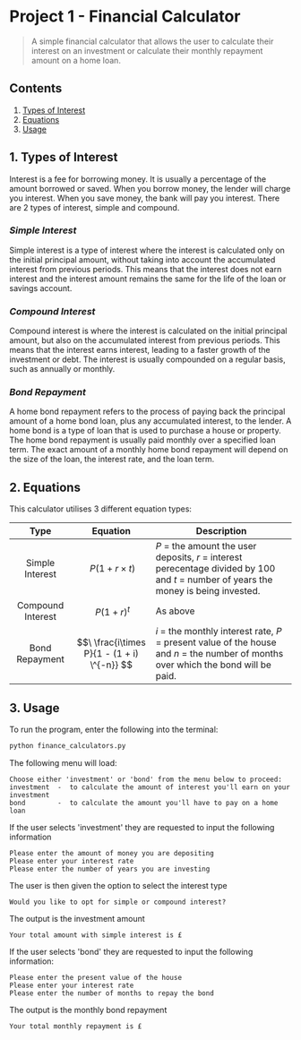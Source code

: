 # Project 1 - Financial Calculator
> A simple financial calculator that allows the user to calculate their interest on an investment or calculate their monthly repayment amount on a home loan.

## Contents
 1. [Types of Interest](https://github.com/ZarahS/Capstone-Projects/edit/main/Project%201%20-%20Financial%20Calculator/README.md#1-types-of-interest)
 2. [Equations](https://github.com/ZarahS/Capstone-Projects/edit/main/Project%201%20-%20Financial%20Calculator/README.md#2-equations)
 3. [Usage](https://github.com/ZarahS/Capstone-Projects/edit/main/Project%201%20-%20Financial%20Calculator/README.md#3-usage)

## 1. Types of Interest

Interest is a fee for borrowing money. It is usually a percentage of the amount borrowed or saved. When you borrow money, the lender will charge you interest. When you save money, the bank will pay you interest. There are 2 types of interest, simple and compound.

### *Simple Interest*

Simple interest is a type of interest where the interest is calculated only on the initial principal amount, without taking into account the accumulated interest from previous periods. This means that the interest does not earn interest and the interest amount remains the same for the life of the loan or savings account.

### *Compound Interest*

Compound interest is where the interest is calculated on the initial principal amount, but also on the accumulated interest from previous periods. This means that the interest earns interest, leading to a faster growth of the investment or debt. The interest is usually compounded on a regular basis, such as annually or monthly.

### *Bond Repayment*

A home bond repayment refers to the process of paying back the principal amount of a home bond loan, plus any accumulated interest, to the lender. A home bond is a type of loan that is used to purchase a house or property. The home bond repayment is usually paid monthly over a specified loan term. The exact amount of a monthly home bond repayment will depend on the size of the loan, the interest rate, and the loan term.


## 2. Equations

This calculator utilises 3 different equation types:

| Type        | Equation          | Description  |
|:-------------:|-------------|-----|
| Simple Interest| $$\ P(1 + r \times t) $$ |*P* = the amount the user deposits, *r* = interest perecentage divided by 100 and *t* = number of years the money is being invested.|
| Compound Interest| $$\ P(1 + r)^{t} $$    |As above|
|Bond Repayment |  $$\ \frac{i\times P}{1 - (1 + i) \^{-n}} $$  | *i* = the monthly interest rate, *P* = present value of the house and *n* = the number of months over which the bond will be paid. |


## 3. Usage

To run the program, enter the following into the terminal:
```python 
python finance_calculators.py
```

The following menu will load:

```
Choose either 'investment' or 'bond' from the menu below to proceed:
investment  -  to calculate the amount of interest you'll earn on your investment
bond        -  to calculate the amount you'll have to pay on a home loan
```

If the user selects 'investment' they are requested to input the following information 
```
Please enter the amount of money you are depositing 
Please enter your interest rate 
Please enter the number of years you are investing 
```
The user is then given the option to select the interest type
``` 
Would you like to opt for simple or compound interest? 
```
The output is the investment amount
```
Your total amount with simple interest is £ 
```
If the user selects 'bond' they are requested to input the following information:
```
Please enter the present value of the house
Please enter your interest rate
Please enter the number of months to repay the bond
```
The output is the monthly bond repayment

```
Your total monthly repayment is £ 
```

